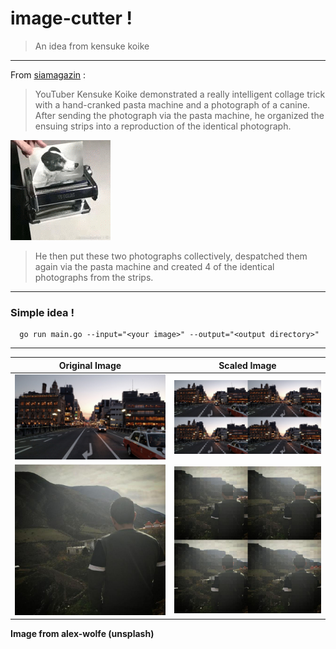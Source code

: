 # image-cutter !
> An idea from kensuke koike
---

From [siamagazin](http://siamagazin.com/this-guy-uses-a-hand-cranked-pasta-machine-to-duplicate-a-photo/) :
> YouTuber Kensuke Koike demonstrated a really intelligent collage trick with a hand-cranked pasta machine and a photograph of a canine. After sending the photograph via the pasta machine, he organized the ensuing strips into a reproduction of the identical photograph.

![video as gif](https://raw.githubusercontent.com/ahmdrz/image-breeder/master/resources/video.gif?raw=true)

> He then put these two photographs collectively, despatched them again via the pasta machine and created 4 of the identical photographs from the strips.

---

### Simple idea !

```
  go run main.go --input="<your image>" --output="<output directory>"
```

---

Original Image | Scaled Image
------------ | -------------
![Original Image](https://raw.githubusercontent.com/ahmdrz/image-breeder/master/resources/sample.jpg?raw=true) | ![Scaled Image](https://raw.githubusercontent.com/ahmdrz/image-breeder/master/resources/output.jpg?raw=true)
![Profile Image](https://raw.githubusercontent.com/ahmdrz/image-breeder/master/resources/profile.jpg?raw=true) | ![Scaled Image](https://raw.githubusercontent.com/ahmdrz/image-breeder/master/resources/profile_output.jpg?raw=true)

**Image from alex-wolfe (unsplash)**
